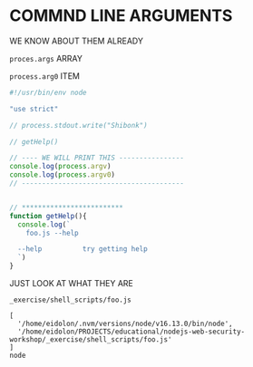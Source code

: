 # COMMND LINE ARGUMENTS

WE KNOW ABOUT THEM ALREADY

`proces.args` ARRAY

`process.arg0` ITEM

```js
#!/usr/bin/env node

"use strict"

// process.stdout.write("Shibonk")

// getHelp()

// ---- WE WILL PRINT THIS ----------------
console.log(process.argv)
console.log(process.argv0)
// ----------------------------------------


// *************************
function getHelp(){
  console.log(`
    foo.js --help

  --help          try getting help
  `)
}
```

JUST LOOK AT WHAT THEY ARE

```
_exercise/shell_scripts/foo.js
```

```
[
  '/home/eidolon/.nvm/versions/node/v16.13.0/bin/node',
  '/home/eidolon/PROJECTS/educational/nodejs-web-security-workshop/_exercise/shell_scripts/foo.js'
]
node
```



